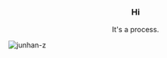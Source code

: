 <h3 align="center">Hi</h3>

<p align="center">
  It's a process.
</p>

<p align="left"> <img src="https://komarev.com/ghpvc/?username=junhan-z&color=blue&style=flat-square&label=Processes+Started:" alt="junhan-z" /> </p>
